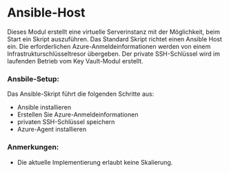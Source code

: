 # Ansible-Host

Dieses Modul erstellt eine virtuelle Serverinstanz mit der Möglichkeit, beim Start ein Skript auszuführen. Das Standard
Skript richtet einen Ansible Host ein. Die erforderlichen Azure-Anmeldeinformationen werden von einem Infrastrukturschlüsseltresor übergeben. Der private SSH-Schlüssel wird im laufenden Betrieb vom Key Vault-Modul erstellt.

### Ansbile-Setup:

Das Ansible-Skript führt die folgenden Schritte aus:

- Ansible installieren
- Erstellen Sie Azure-Anmeldeinformationen
- privaten SSH-Schlüssel speichern
- Azure-Agent installieren

### Anmerkungen:

- Die aktuelle Implementierung erlaubt keine Skalierung.